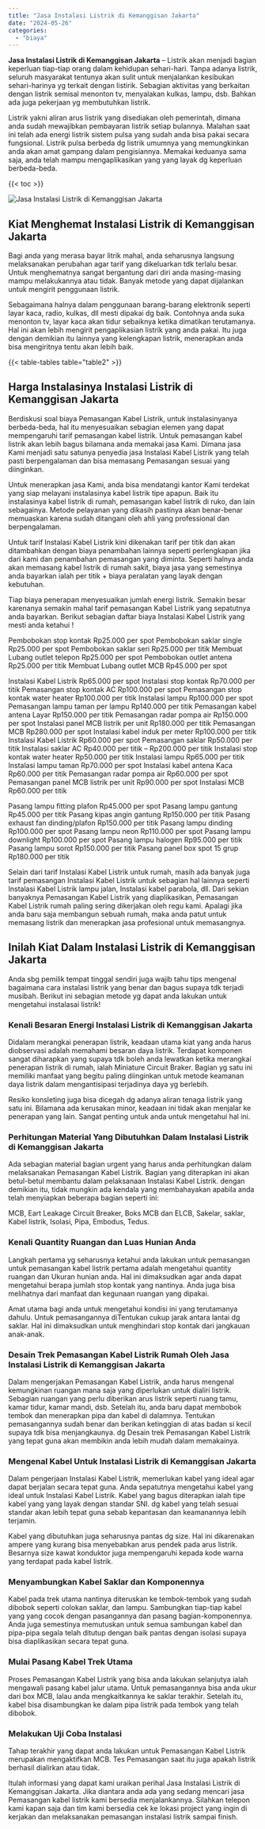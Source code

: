 ```yaml
---
title: "Jasa Instalasi Listrik di Kemanggisan Jakarta"
date: "2024-05-26"
categories: 
  - "biaya"
---
```


**Jasa Instalasi Listrik di Kemanggisan Jakarta** – Listrik akan menjadi bagian keperluan tiap-tiap orang dalam kehidupan sehari-hari. Tanpa adanya listrik, seluruh masyarakat tentunya akan sulit untuk menjalankan kesibukan sehari-harinya yg terkait dengan listirik. Sebagian aktivitas yang berkaitan dengan listrik semisal menonton tv, menyalakan kulkas, lampu, dsb. Bahkan ada juga pekerjaan yg membutuhkan listrik.

Listrik yakni aliran arus listrik yang disediakan oleh pemerintah, dimana anda sudah mewajibkan pembayaran listrik setiap bulannya. Malahan saat ini telah ada energi listrik sistem pulsa yang sudah anda bisa pakai secara fungsional. Listrik pulsa berbeda dg listrik umumnya yang memungkinkan anda akan amat gampang dalam pengisiannya. Memakai keduanya sama saja, anda telah mampu mengaplikasikan yang yang layak dg keperluan berbeda-beda.

{{< toc >}}

![Jasa Instalasi Listrik di Kemanggisan Jakarta](/images/instalasi-listrik-murah07.png)

## Kiat Menghemat Instalasi Listrik di Kemanggisan Jakarta

Bagi anda yang merasa bayar litrik mahal, anda seharusnya langsung melaksanakan perubahan agar tarif yang dikeluarkan tdk terlalu besar. Untuk menghematnya sangat bergantung dari diri anda masing-masing mampu melakukannya atau tidak. Banyak metode yang dapat dijalankan untuk mengirit penggunaan listrik.

Sebagaimana halnya dalam penggunaan barang-barang elektronik seperti layar kaca, radio, kulkas, dll mesti dipakai dg baik. Contohnya anda suka menonton tv, layar kaca akan tidur sebaiknya ketika dimatikan terutamanya. Hal ini akan lebih mengirit pengaplikasian listrik yang anda pakai. Itu juga dengan demikian itu lainnya yang kelengkapan listrik, menerapkan anda bisa mengiritnya tentu akan lebih baik.

{{< table-tables table="table2" >}}

## Harga Instalasinya Instalasi Listrik di Kemanggisan Jakarta

Berdiskusi soal biaya Pemasangan Kabel Listrik, untuk instalasinyanya berbeda-beda, hal itu menyesuaikan sebagian elemen yang dapat mempengaruhi tarif pemasangan kabel listrik. Untuk pemasangan kabel listrik akan lebih bagus bilamana anda memakai jasa Kami. Dimana jasa Kami menjadi satu satunya penyedia jasa Instalasi Kabel Listrik yang telah pasti berpengalaman dan bisa memasang Pemasangan sesuai yang diinginkan.

Untuk menerapkan jasa Kami, anda bisa mendatangi kantor Kami terdekat yang siap melayani instalasinya kabel listrik tipe apapun. Baik itu instalasinya kabel listrik di rumah, pemasangan kabel listrik di ruko, dan lain sebagainya. Metode pelayanan yang dikasih pastinya akan benar-benar memuaskan karena sudah ditangani oleh ahli yang professional dan berpengalaman.

Untuk tarif Instalasi Kabel Listrik kini dikenakan tarif per titik dan akan ditambahkan dengan biaya penambahan lainnya seperti perlengkapan jika dari kami dan penambahan pemasangan yang diminta. Seperti halnya anda akan memasang kabel listrik di rumah sakit, biaya jasa yang semestinya anda bayarkan ialah per titik + biaya peralatan yang layak dengan kebutuhan.

Tiap biaya penerapan menyesuaikan jumlah energi listrik. Semakin besar karenanya semakin mahal tarif pemasangan Kabel Listrik yang sepatutnya anda bayarkan. Berikut sebagian daftar biaya Instalasi Kabel Listrik yang mesti anda ketahui !

Pembobokan stop kontak Rp25.000 per spot Pembobokan saklar single Rp25.000 per spot Pembobokan saklar seri Rp25.000 per titik Membuat Lubang outlet telepon Rp25.000 per spot Pembobokan outlet antena Rp25.000 per titik Membuat Lubang outlet MCB Rp45.000 per spot

Instalasi Kabel Listrik Rp65.000 per spot Instalasi stop kontak Rp70.000 per titik Pemasangan stop kontak AC Rp100.000 per spot Pemasangan stop kontak water heater Rp100.000 per titik Instalasi lampu Rp100.000 per spot Pemasangan lampu taman per lampu Rp140.000 per titik Pemasangan kabel antena Layar Rp150.000 per titik Pemasangan radar pompa air Rp150.000 per spot Instalasi panel MCB listrik per unit Rp180.000 per titik Pemasangan MCB Rp280.000 per spot Instalasi kabel induk per meter Rp100.000 per titik Instalasi Kabel Listrik Rp60.000 per spot Pemasangan saklar Rp50.000 per titik Instalasi saklar AC Rp40.000 per titik – Rp200.000 per titik Instalasi stop kontak water heater Rp50.000 per titik Instalasi lampu Rp65.000 per titik Instalasi lampu taman Rp70.000 per spot Instalasi kabel antena Kaca Rp60.000 per titik Pemasangan radar pompa air Rp60.000 per spot Pemasangan panel MCB listrik per unit Rp90.000 per spot Instalasi MCB Rp60.000 per titik

Pasang lampu fitting plafon Rp45.000 per spot Pasang lampu gantung Rp45.000 per titik Pasang kipas angin gantung Rp150.000 per titik Pasang exhaust fan dinding/plafon Rp150.000 per titik Pasang lampu dinding Rp100.000 per spot Pasang lampu neon Rp110.000 per spot Pasang lampu downlight Rp100.000 per spot Pasang lampu halogen Rp95.000 per titik Pasang lampu sorot Rp150.000 per titik Pasang panel box spot 15 grup Rp180.000 per titik

Selain dari tarif Instalasi Kabel Listrik untuk rumah, masih ada banyak juga tarif pemasangan Instalasi Kabel Listrik untuk sebagian hal lainnya seperti Instalasi Kabel Listrik lampu jalan, Instalasi kabel parabola, dll. Dari sekian banyaknya Pemasangan Kabel Listrik yang diaplikasikan, Pemasangan Kabel Listrik rumah paling sering dikerjakan oleh regu kami. Apalagi jika anda baru saja membangun sebuah rumah, maka anda patut untuk memasang listrik dan menerapkan jasa profesional untuk memasangnya.

## Inilah Kiat Dalam Instalasi Listrik di Kemanggisan Jakarta


Anda sbg pemilik tempat tinggal sendiri juga wajib tahu tips mengenal bagaimana cara instalasi listrik yang benar dan bagus supaya tdk terjadi musibah. Berikut ini sebagian metode yg dapat anda lakukan untuk mengetahui instalasai listrik!

### Kenali Besaran Energi Instalasi Listrik di Kemanggisan Jakarta

Didalam merangkai penerapan listrik, keadaan utama kiat yang anda harus diobservasi adalah memahami besaran daya listrik. Terdapat komponen sangat diharapkan yang supaya tdk boleh anda lewatkan ketika merangkai penerapan listrik di rumah, ialah Miniature Circuit Braker. Bagian yg satu ini memiliki manfaat yang begitu paling diinginkan untuk metode keamanan daya listrik dalam mengantisipasi terjadinya daya yg berlebih.

Resiko konsleting juga bisa dicegah dg adanya aliran tenaga listrik yang satu ini. Bilamana ada kerusakan minor, keadaan ini tidak akan menjalar ke penerapan yang lain. Sangat penting untuk anda untuk mengetahui hal ini.

### Perhitungan Material Yang Dibutuhkan Dalam Instalasi Listrik di Kemanggisan Jakarta

Ada sebagian material bagian urgent yang harus anda perhitungkan dalam melaksanakan Pemasangan Kabel Listrik. Bagian yang diterapkan ini akan betul-betul membantu dalam pelaksanaan Instalasi Kabel Listrik. dengan demikian itu, tidak mungkin ada kendala yang membahayakan apabila anda telah menyiapkan beberapa bagian seperti ini:

MCB, Eart Leakage Circuit Breaker, Boks MCB dan ELCB, Sakelar, saklar, Kabel listrik, Isolasi, Pipa, Embodus, Tedus.

### Kenali Quantity Ruangan dan Luas Hunian Anda

Langkah pertama yg seharusnya ketahui anda lakukan untuk pemasangan untuk pemasangan kabel listrik pertama adalah mengetahui quantity ruangan dan Ukuran hunian anda. Hal ini dimaksudkan agar anda dapat mengetahui berapa jumlah stop kontak yang nantinya. Anda juga bisa melihatnya dari manfaat dan kegunaan ruangan yang dipakai.

Amat utama bagi anda untuk mengetahui kondisi ini yang terutamanya dahulu. Untuk pemasangannya diTentukan cukup jarak antara lantai dg saklar. Hal ini dimaksudkan untuk menghindari stop kontak dari jangkauan anak-anak.

### Desain Trek Pemasangan Kabel Listrik Rumah Oleh Jasa Instalasi Listrik di Kemanggisan Jakarta

Dalam mengerjakan Pemasangan Kabel Listrik, anda harus mengenal kemungkinan ruangan mana saja yang diperlukan untuk dialiri listrik. Sebagian ruangan yang perlu diberikan arus listrik seperti ruang tamu, kamar tidur, kamar mandi, dsb. Setelah itu, anda baru dapat membobok tembok dan menerapkan pipa dan kabel di dalamnya. Tentukan pemasangannya sudah benar dan berikan ketinggian di atas badan si kecil supaya tdk bisa menjangkaunya. dg Desain trek Pemasangan Kabel Listrik yang tepat guna akan membikin anda lebih mudah dalam memakainya.

### Mengenal Kabel Untuk Instalasi Listrik di Kemanggisan Jakarta

Dalam pengerjaan Instalasi Kabel Listrik, memerlukan kabel yang ideal agar dapat berjalan secara tepat guna. Anda sepatutnya mengetahui kabel yang ideal untuk Instalasi Kabel Listrik. Kabel yang bagus diterapkan ialah tipe kabel yang yang layak dengan standar SNI. dg kabel yang telah sesuai standar akan lebih tepat guna sebab kepantasan dan keamanannya lebih terjamin.

Kabel yang dibutuhkan juga seharusnya pantas dg size. Hal ini dikarenakan ampere yang kurang bisa menyebabkan arus pendek pada arus listrik. Besarnya size kawat konduktor juga mempengaruhi kepada kode warna yang terdapat pada kabel listrik.

### Menyambungkan Kabel Saklar dan Komponennya

Kabel pada trek utama nantinya diteruskan ke tembok-tembok yang sudah dibobok seperti colokan saklar, dan lampu. Sambungkan tiap-tiap kabel yang yang cocok dengan pasangannya dan pasang bagian-komponennya. Anda juga semestinya memutuskan untuk semua sambungan kabel dan pipa-pipa segala telah ditutup dengan baik pantas dengan isolasi supaya bisa diaplikasikan secara tepat guna.

### Mulai Pasang Kabel Trek Utama

Proses Pemasangan Kabel Listrik yang bisa anda lakukan selanjutya ialah mengawali pasang kabel jalur utama. Untuk pemasangannya bisa anda ukur dari box MCB, lalau anda mengkaitkannya ke saklar terakhir. Setelah itu, kabel bisa disambungkan ke dalam pipa listrik pada tembok yang telah dibobok.

### Melakukan Uji Coba Instalasi

Tahap terakhir yang dapat anda lakukan untuk Pemasangan Kabel Listrik merupakan mengaktifkan MCB. Tes Pemasangan saat itu juga apakah listrik berhasil dialirkan atau tidak.

Itulah informasi yang dapat kami uraikan perihal Jasa Instalasi Listrik di Kemanggisan Jakarta. Jika diantara anda ada yang sedang mencari jasa Pemasangan kabel listrik kami bersedia menjalankannya. Silahkan telepon kami kapan saja dan tim kami bersedia cek ke lokasi project yang ingin di kerjakan dan melaksanakan pemasangan instalasi listrik sampai finish.
